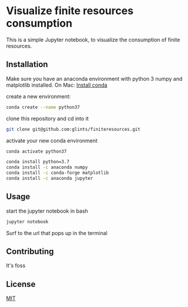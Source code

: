 # Visualize finite resources consumption

This is a simple Jupyter notebook, to visualize the consumption of finite resources.

## Installation

Make sure you have an anaconda environment with python 3 numpy and matplotlib installed.
On Mac:
[Install conda](https://docs.anaconda.com/anaconda/install/mac-os/)

create a new environment:

```bash
conda create --name python37
```

clone this repository and cd into it

```bash
git clone git@github.com:glints/finiteresources.git
```

activate your new conda environment

```bash
conda activate python37
```

```bash
conda install python=3.7
conda install -c anaconda numpy
conda install -c conda-forge matplotlib
conda install -c anaconda jupyter
```

## Usage

start the jupyter notebook in bash
```bash
jupyter notebook
```
Surf to the url that pops up in the terminal

## Contributing
It's foss

## License
[MIT](https://choosealicense.com/licenses/mit/)
